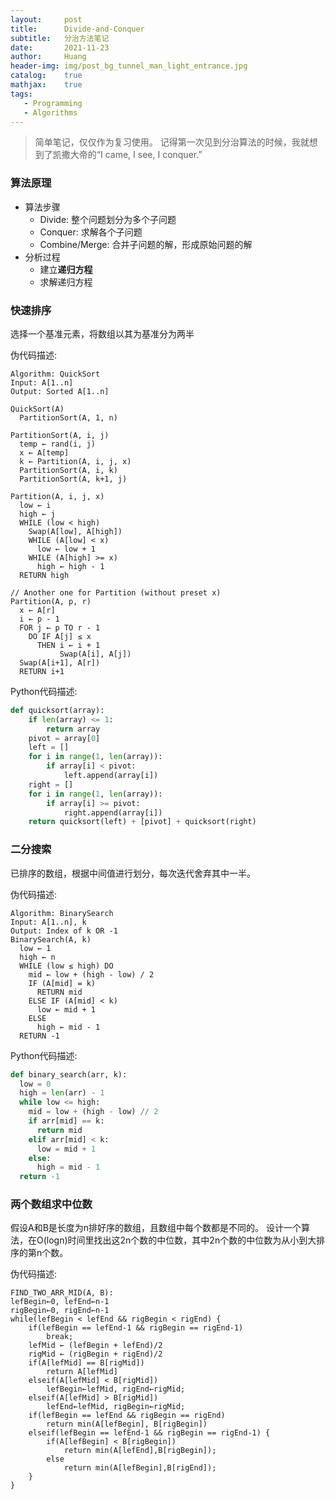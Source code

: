 ```yaml
---
layout:     post
title:      Divide-and-Conquer
subtitle:   分治方法笔记 
date:       2021-11-23
author:     Huang
header-img: img/post_bg_tunnel_man_light_entrance.jpg
catalog:    true
mathjax:    true
tags:
   - Programming
   - Algorithms
---
```


> 简单笔记，仅仅作为复习使用。
记得第一次见到分治算法的时候，我就想到了凯撒大帝的“I came, I see, I conquer.”

### 算法原理
* 算法步骤
  * Divide: 整个问题划分为多个子问题
  * Conquer: 求解各个子问题
  * Combine/Merge: 合并子问题的解，形成原始问题的解
* 分析过程
  * 建立**递归方程**
  * 求解递归方程

### 快速排序
选择一个基准元素，将数组以其为基准分为两半

伪代码描述:

```pseudocode
Algorithm: QuickSort
Input: A[1..n]
Output: Sorted A[1..n]

QuickSort(A)
  PartitionSort(A, 1, n)

PartitionSort(A, i, j)
  temp ← rand(i, j)
  x ← A[temp]
  k ← Partition(A, i, j, x)
  PartitionSort(A, i, k)
  PartitionSort(A, k+1, j)

Partition(A, i, j, x)
  low ← i 
  high ← j
  WHILE (low < high)
    Swap(A[low], A[high])
    WHILE (A[low] < x)
      low ← low + 1
    WHILE (A[high] >= x)
      high ← high - 1
  RETURN high

// Another one for Partition (without preset x)
Partition(A, p, r)
  x ← A[r]
  i ← p - 1
  FOR j ← p TO r - 1
    DO IF A[j] ≤ x
      THEN i ← i + 1
           Swap(A[i], A[j])
  Swap(A[i+1], A[r])
  RETURN i+1
```

Python代码描述:

```python
def quicksort(array):
    if len(array) <= 1:
        return array
    pivot = array[0]
    left = []
    for i in range(1, len(array)):
        if array[i] < pivot:
            left.append(array[i])
    right = []
    for i in range(1, len(array)):
        if array[i] >= pivot:
            right.append(array[i])
    return quicksort(left) + [pivot] + quicksort(right)
```

### 二分搜索
已排序的数组，根据中间值进行划分，每次迭代舍弃其中一半。

伪代码描述:
```pseudocode
Algorithm: BinarySearch
Input: A[1..n], k 
Output: Index of k OR -1
BinarySearch(A, k)
  low ← 1
  high ← n
  WHILE (low ≤ high) DO
    mid ← low + (high - low) / 2
    IF (A[mid] = k)
      RETURN mid
    ELSE IF (A[mid] < k)
      low ← mid + 1
    ELSE
      high ← mid - 1
  RETURN -1
```

Python代码描述:
```python
def binary_search(arr, k):
  low = 0
  high = len(arr) - 1
  while low <= high:
    mid = low + (high - low) // 2
    if arr[mid] == k:
      return mid
    elif arr[mid] < k:
      low = mid + 1
    else:
      high = mid - 1
  return -1
```
### 两个数组求中位数
假设A和B是长度为n排好序的数组，且数组中每个数都是不同的。
设计一个算法，在O(logn)时间里找出这2n个数的中位数，其中2n个数的中位数为从小到大排序的第n个数。

伪代码描述:
```pseudocode
FIND_TWO_ARR_MID(A, B):
lefBegin←0, lefEnd←n-1
rigBegin←0, rigEnd←n-1
while(lefBegin < lefEnd && rigBegin < rigEnd) {
	if(lefBegin == lefEnd-1 && rigBegin == rigEnd-1)
		break;
	lefMid ← (lefBegin + lefEnd)/2
	rigMid ← (rigBegin + rigEnd)/2
	if(A[lefMid] == B[rigMid])
		return A[lefMid]
	elseif(A[lefMid] < B[rigMid])
		lefBegin←lefMid, rigEnd←rigMid;
	elseif(A[lefMid] > B[rigMid])
  		lefEnd←lefMid, rigBegin←rigMid;
	if(lefBegin == lefEnd && rigBegin == rigEnd)
  		return min(A[lefBegin], B[rigBegin])
	elseif(lefBegin == lefEnd-1 && rigBegin == rigEnd-1) {
  		if(A[lefBegin] < B[rigBegin])
    		return min(A[lefEnd],B[rigBegin]);
   		else
    		return min(A[lefBegin],B[rigEnd]);
    }
}
```

